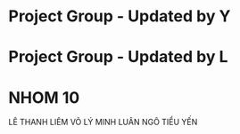# Project Group - Updated by Y
# Project Group - Updated by L


# NHOM 10
LÊ THANH LIÊM
VÕ LÝ MINH LUÂN
NGÔ TIỂU YẾN

